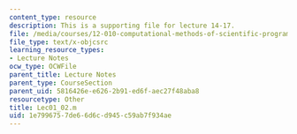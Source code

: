 ```yaml
---
content_type: resource
description: This is a supporting file for lecture 14-17.
file: /media/courses/12-010-computational-methods-of-scientific-programming-fall-2011/1e7996757de66d6cd945c59ab7f934ae_Lec01_02.m
file_type: text/x-objcsrc
learning_resource_types:
- Lecture Notes
ocw_type: OCWFile
parent_title: Lecture Notes
parent_type: CourseSection
parent_uid: 5816426e-e626-2b91-ed6f-aec27f48aba8
resourcetype: Other
title: Lec01_02.m
uid: 1e799675-7de6-6d6c-d945-c59ab7f934ae
---
```

